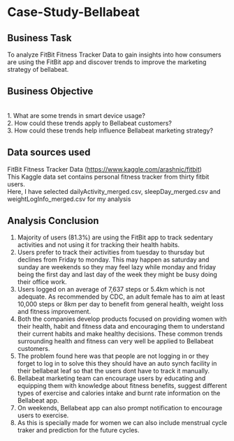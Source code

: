 # Case-Study-Bellabeat
## Business Task
To analyze FitBit Fitness Tracker Data to gain insights into how consumers are using the FitBit app 
and discover trends to improve the marketing strategy of bellabeat.
## Business Objective
<br>1. What are some trends in smart device usage?
<br>2. How could these trends apply to Bellabeat customers?
<br>3. How could these trends help influence Bellabeat marketing strategy?
## Data sources used
FitBit Fitness Tracker Data (https://www.kaggle.com/arashnic/fitbit) <br>
This Kaggle data set contains personal fitness tracker from thirty fitbit users.<br>
Here, I have selected dailyActivity_merged.csv, sleepDay_merged.csv and weightLogInfo_merged.csv for my analysis

## Analysis Conclusion
1. Majority of users (81.3%) are using the FitBit app to track sedentary activities and not using it for tracking their health habits.<br>
2. Users prefer to track their activities from tuesday to thursday but declines from Friday to monday. This may happen as saturday and sunday are weekends so they may feel lazy while monday and friday being the first day and last day of the week they might be busy doing their office work.<br>
3. Users logged on an average of 7,637 steps or 5.4km which is not adequate. As recommended by CDC, an adult female has to aim at least 10,000 steps or 8km per day to benefit from general health, weight loss and fitness improvement.<br>
4. Both the companies develop products focused on providing women with their health, habit and fitness data and encouraging them to understand their current habits and make healthy decisions. These common trends surrounding health and fitness can very well be applied to Bellabeat customers.<br>
5. The problem found here was that people are not logging in or they forget to log in to solve this they should have an auto synch facility in their bellabeat leaf so that the users dont have to track it manually. <br>
6. Bellabeat marketing team can encourage users by educating and equipping them with knowledge about fitness benefits, suggest different types of exercise and calories intake and burnt rate information on the Bellabeat app.
7. On weekends, Bellabeat app can also prompt notification to encourage users to exercise.
8. As this is specially made for women we can also include menstrual cycle traker and prediction for the future cycles.
